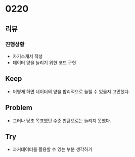 # 0220
## 리뷰
### 진행상황
- 자기소개서 작성
- 데이터 양을 늘리기 위한 코드 구현
## Keep
- 어떻게 하면 데이터의 양을 합리적으로 늘릴 수 있을지 고민했다.
## Problem
- 그러나 당초 목표했던 수준 만큼으로는 늘리지 못했다.
## Try
- 과거데이터를 활용할 수 있는 부분 생각하기